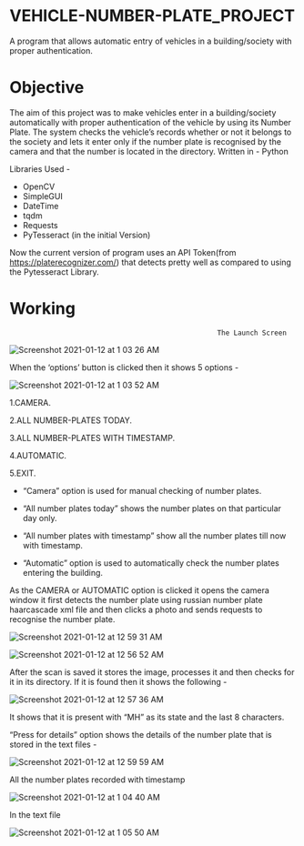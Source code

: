 # VEHICLE-NUMBER-PLATE_PROJECT
A program that allows automatic entry of vehicles in a building/society with proper authentication.

# Objective
The aim of this project was to make vehicles enter in a building/society automatically with proper authentication of the vehicle by using its Number Plate. The system checks the vehicle’s records whether or not it belongs to the society and lets it enter only if the number plate is recognised by the camera and that the number is located in the directory.
Written in - Python

Libraries Used - 
  - OpenCV
  - SimpleGUI
  - DateTime
  - tqdm
  - Requests
  - PyTesseract (in the initial Version)

Now the current version of program uses an API Token(from https://platerecognizer.com/) that detects pretty well as compared to using the Pytesseract Library.

# Working
                                                       The Launch Screen
                                                                                                 
                                                                                                 
                                                                                                 
![Screenshot 2021-01-12 at 1 03 26 AM](https://user-images.githubusercontent.com/56078295/104637078-4b33ca80-56ca-11eb-8701-c34fb584f747.png)

When the ‘options’ button is clicked then it shows 5 options - 


   ![Screenshot 2021-01-12 at 1 03 52 AM](https://user-images.githubusercontent.com/56078295/104637134-630b4e80-56ca-11eb-920d-b262a078bdbf.png)
   

1.CAMERA.

2.ALL NUMBER-PLATES TODAY.

3.ALL NUMBER-PLATES WITH TIMESTAMP.

4.AUTOMATIC.

5.EXIT.
  
- “Camera” option is used for manual checking of number plates.

- “All number plates today” shows the number plates on that particular day only.
  
- “All number plates with timestamp” show all the number plates till now with timestamp.
  
- “Automatic” option is used to automatically check the number plates entering the building.

As the CAMERA or AUTOMATIC option is clicked it opens the camera window it first detects the number plate using russian number plate haarcascade xml file and then clicks a photo and sends requests to recognise the number plate.

![Screenshot 2021-01-12 at 12 59 31 AM](https://user-images.githubusercontent.com/56078295/104637298-a1a10900-56ca-11eb-8cf2-b202c309e96b.png)

![Screenshot 2021-01-12 at 12 56 52 AM](https://user-images.githubusercontent.com/56078295/104637376-b9788d00-56ca-11eb-9151-aa6dda39b8e8.png)

After the scan is saved it stores the image, processes it and then checks for it in its directory. If it is found then it shows the following - 

![Screenshot 2021-01-12 at 12 57 36 AM](https://user-images.githubusercontent.com/56078295/104637451-d0b77a80-56ca-11eb-96d7-bff3466a46c9.png)

It shows that it is present with “MH” as its state and the last 8 characters. 

“Press for details” option shows the details of the number plate that is stored in the text files - 

![Screenshot 2021-01-12 at 12 59 59 AM](https://user-images.githubusercontent.com/56078295/104637533-edec4900-56ca-11eb-90bf-4f9b84f7d5ff.png)

All the number plates recorded with timestamp

![Screenshot 2021-01-12 at 1 04 40 AM](https://user-images.githubusercontent.com/56078295/104637636-14aa7f80-56cb-11eb-8e3b-d83ac3e9b28d.png)

In the text file

![Screenshot 2021-01-12 at 1 05 50 AM](https://user-images.githubusercontent.com/56078295/104637744-3277e480-56cb-11eb-814b-7c61d9e37d56.png)
